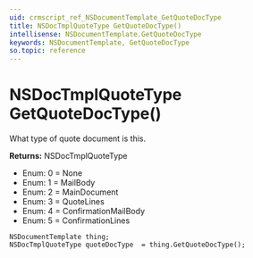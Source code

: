 ```yaml
---
uid: crmscript_ref_NSDocumentTemplate_GetQuoteDocType
title: NSDocTmplQuoteType GetQuoteDocType()
intellisense: NSDocumentTemplate.GetQuoteDocType
keywords: NSDocumentTemplate, GetQuoteDocType
so.topic: reference
---
```


# NSDocTmplQuoteType GetQuoteDocType()

What type of quote document is this.

**Returns:** NSDocTmplQuoteType

* Enum: 0 = None
* Enum: 1 = MailBody
* Enum: 2 = MainDocument
* Enum: 3 = QuoteLines
* Enum: 4 = ConfirmationMailBody
* Enum: 5 = ConfirmationLines

```crmscript
NSDocumentTemplate thing;
NSDocTmplQuoteType quoteDocType  = thing.GetQuoteDocType();
```

